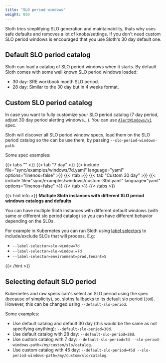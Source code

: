 ```yaml
---
title: "SLO period windows"
weight: 050
---
```


Sloth tries simplifying SLO generation and maintainability, thats why uses safe defaults and removes a lot of knobs/settings. If you don't need custom SLO period windows is encouraged that you use Sloth's 30 day default one.

## Default SLO period catalog

Sloth can load a catalog of SLO period windows when it starts. By default Sloth comes with some well known SLO period windows loaded:

- 30 day: SRE workbook month SLO period.
- 28 day: Similar to the 30 day but in 4 weeks format.

## Custom SLO period catalog

In case you want to fully customize your SLO period catalog (7 day period, adjust 30 day period alerting windows...). You can use [`AlertWindows/v1`](https://github.com/slok/sloth/tree/main/pkg/prometheus/alertwindows/v1) spec.

Sloth will discover all SLO period window specs, load them on the SLO period catalog so the can be use them, by passing `--slo-period-windows-path`.

Some spec examples:

{{< tabs "" >}}
{{< tab "7 day" >}}
{{< include file="sync/examples/windows/7d.yaml" language="yaml" options="linenos=false" >}}
{{< /tab >}}
{{< tab "Custom 30 day" >}}
{{< include file="sync/examples/windows/custom-30d.yaml" language="yaml" options="linenos=false" >}}
{{< /tab >}}
{{< /tabs >}}

{{< hint info >}}
**Multiple Sloth instances with different SLO period windows catalogs and defaults**

You can have multiple Sloth instances with different default windows (with same or different slo period catalog) so you can have different behavior depending on the SLOs.

For example in Kubernetes you can run Sloth using [label selectors](https://kubernetes.io/docs/concepts/overview/working-with-objects/labels/) to include/exclude SLOs that will process. E.g:

- `--label-selector=slo-window=7d`
- `--label-selector=slo-window!=7d`
- `--label-selector=environment=prod,tenant=5`

{{< /hint >}}

## Selecting default SLO period

Kubernetes and raw specs can's select an SLO period using the spec (because of simplicity), so, sloths fallbacks to its default slo period (`30d`). However, this can be changed using `--default-slo-period`.

Some examples:

- Use default catalog and default 30 day (this would be the same as not specifying anything): `--default-slo-period=30d`.
- Use default catalog with 28 day: `--default-slo-period=28d`.
- Use custom catalog with 7 day: `--default-slo-period=7d --slo-period-windows-path=/my/custom/slo/catalog`.
- Use custom catalog with 45 day: `--default-slo-period=45d --slo-period-windows-path=/my/custom/slo/catalog`.
